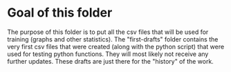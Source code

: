 # Goal of this folder
The purpose of this folder is to put all the csv files that will be used for training (graphs and other statistics). 
The "first-drafts" folder contains the very first csv files that were created (along with the python script) that were used for testing python functions. They will most likely not receive any further updates.
These drafts are just there for the "history" of the work.
